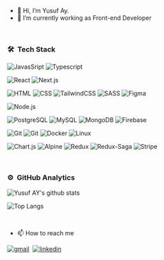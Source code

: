 - 👋 Hi, I’m Yusuf Ay.
- 🌱 I’m currently working as Front-end Developer

<br />

### 🛠 &nbsp;Tech Stack
![JavasSript](https://img.shields.io/badge/-JavaScript-141a20?style=flat&logo=Javascript&logoColor=FCDC00)
![Typescript](https://img.shields.io/badge/-TypeScript-141a20?style=flat&logo=Typescript&logoColor=3178C6)


![React](https://img.shields.io/badge/-React-141a20?style=flat&logo=react&logoColor=61DAFB)
![Next.js](https://img.shields.io/badge/-Next.js-141a20?style=flat&logo=next.js&logoColor=ffffff)



![HTML](https://img.shields.io/badge/-HTML-141a20?style=flat&logo=HTML5)
![CSS](https://img.shields.io/badge/-CSS-141a20?style=flat&logo=CSS3&logoColor=1572B6)
![TailwindCSS](https://img.shields.io/badge/-TailwindCSS-141a20?style=flat&logo=Tailwindcss&logoColor=1572B6)
![SASS](https://img.shields.io/badge/-SCSS-141a20?style=flat&logo=SASS)
![Figma](https://img.shields.io/badge/-Figma-141a20?style=flat&logo=figma)


![Node.js](https://img.shields.io/badge/-Node.js-141a20?style=flat&logo=Node.js&logoColor=75AC63)


![PostgreSQL](https://img.shields.io/badge/Postgresql-141a20?style=flat&logo=postgresql&logoColor=white)
![MySQL](https://img.shields.io/badge/Mysql-141a20?style=flat&logo=mysql&logoColor=white)
![MongoDB](https://img.shields.io/badge/-MongoDB-141a20?style=flat&logo=Mongodb&logoColor=75AC63)
![Firebase](https://img.shields.io/badge/-Firebase-141a20?style=flat&logo=Firebase&logoColor=FCDC00)

![Git](https://img.shields.io/badge/-Git-141a20?style=flat&logo=git)
![Git](https://img.shields.io/badge/-GitLab-141a20?style=flat&logo=gitlab)
![Docker](https://img.shields.io/badge/-Docker-141a20?style=flat&logo=docker)
![Linux](https://img.shields.io/badge/-Linux-141a20?style=flat&logo=linux)

![Chart.js](https://img.shields.io/badge/-Chart.js-141a20?style=flat&logo=chart.js&logoColor=ffffff)
![Alpine](https://img.shields.io/badge/Alpine.js-141a20?style=flat&logo=alpine.js&logoColor=white)
![Redux](https://img.shields.io/badge/-Redux-141a20?style=flat&logo=redux&logoColor=FCDC00)
![Redux-Saga](https://img.shields.io/badge/-ReduxSaga-141a20?style=flat&logo=redux-saga&logoColor=FCDC00)
![Stripe](https://img.shields.io/badge/stripe-141a20?style=flat&logo=stripe&logoColor=white)

<br />


### ⚙️ &nbsp;GitHub Analytics
![Yusuf AY's github stats](https://github-readme-stats.vercel.app/api?username=Lacivertsizim&count_private=true&theme=radical&show_icons=true&include_all_commits=true)&nbsp;

![Top Langs](https://github-readme-stats.vercel.app/api/top-langs/?username=Lacivertsizim&layout=compact&theme=radical&count_private=true&langs_count=5&exclude_repo=BIL2002-final,MemoryGame-MadeWithUnity&hide=html,python,shell)

<br />

- 📫 How to reach me 

[![gmail](https://img.shields.io/badge/-yusufay1157@gmail.com-D14836?style=flat&logo=Gmail&logoColor=white)](mailto:yusufay1157@gmail.com)&nbsp;
[![linkedin](https://img.shields.io/badge/-ayyusuf-D14836?style=flat&logo=Linkedin&logoColor=white)](https://linkedin.com/in/ayyusuf)